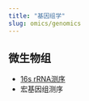 ```yaml
---
title: "基因组学"
slug: omics/genomics
---
```


## 微生物组

- [16s rRNA测序](/omics/16s-rrna-sequencing/)
- 宏基因组测序
